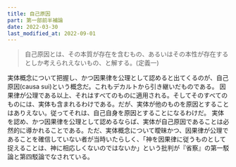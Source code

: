 ```yaml
---
title: 自己原因
part: 第一部前半補論
date: 2022-03-30
last_modified_at: 2022-09-01
---
```

>自己原因とは、その本質が存在を含むもの、あるいはその本性が存在するとしか考えられえないもの、と解する。(定義一)

実体概念について把握し、かつ因果律を公理として認めると出てくるのが、自己原因(causa sui)という概念だ。これもデカルトから引き継いだものである。
因果律が公理である以上、それはすべてのものに適用される。そしてそのすべてのものには、実体も含まれるわけである。だが、実体が他のものを原因とすることはありえない。従ってそれは、自己自身を原因とすることになるわけだ。
実体を認め、かつ因果律を公理として認めるならば、実体が自己原因であることは必然的に導かれることである。ただ、実体概念について曖昧かつ、因果律が公理であることを確信していない者が当時いたらしく、「神を因果律に従うものとして捉えることは、神に相応しくないのではないか」という批判が『省察』の第一駁論と第四駁論でなされている。
